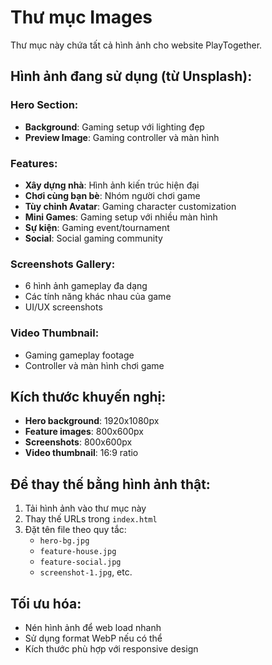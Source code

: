 # Thư mục Images

Thư mục này chứa tất cả hình ảnh cho website PlayTogether.

## Hình ảnh đang sử dụng (từ Unsplash):

### Hero Section:
- **Background**: Gaming setup với lighting đẹp
- **Preview Image**: Gaming controller và màn hình

### Features:
- **Xây dựng nhà**: Hình ảnh kiến trúc hiện đại
- **Chơi cùng bạn bè**: Nhóm người chơi game
- **Tùy chỉnh Avatar**: Gaming character customization  
- **Mini Games**: Gaming setup với nhiều màn hình
- **Sự kiện**: Gaming event/tournament
- **Social**: Social gaming community

### Screenshots Gallery:
- 6 hình ảnh gameplay đa dạng
- Các tính năng khác nhau của game
- UI/UX screenshots

### Video Thumbnail:
- Gaming gameplay footage
- Controller và màn hình chơi game

## Kích thước khuyến nghị:

- **Hero background**: 1920x1080px
- **Feature images**: 800x600px  
- **Screenshots**: 800x600px
- **Video thumbnail**: 16:9 ratio

## Để thay thế bằng hình ảnh thật:

1. Tải hình ảnh vào thư mục này
2. Thay thế URLs trong `index.html`
3. Đặt tên file theo quy tắc:
   - `hero-bg.jpg`
   - `feature-house.jpg`
   - `feature-social.jpg`
   - `screenshot-1.jpg`, etc.

## Tối ưu hóa:

- Nén hình ảnh để web load nhanh
- Sử dụng format WebP nếu có thể
- Kích thước phù hợp với responsive design

